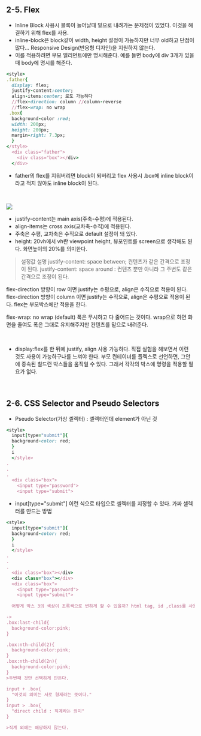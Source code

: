 ## 2-5. Flex

* Inline Block 사용시 블록이 늘어날때 밑으로 내려가는 문제점이 있었다. 이것을 해결하기 위해 flex를 사용.
* inline-block은 block같이 width, height 설정이 가능하지만 너무 old하고 단점이 많다... Responsive Design(반응형 디자인)을 지원하지 않는다.
* 이를 적용하려면 부모 엘리먼트에만 명시해준다. 예를 들면 body에 div 3개가 있을때 body에 명시를 해준다. 

```ruby
<style>
.father{
  display: flex;
  justify-content:center;
  align-items:center; 로도 가능하다
  //flex-direction: column //column-reverse
  //flex-wrap: no wrap
 .box{
  background-color :red;
  width: 200px;
  height: 200px;
  margin-right: 7.3px;
  }
</style>
  <div class="father">
    <div class="box"></div>
  </div>
```
 * father의 flex를 지워버리면 block이 되버리고 flex 사용시 .box에 inline block이라고 적지 않아도 inline block이 된다.
 <br/>

![](https://img1.daumcdn.net/thumb/R1280x0/?scode=mtistory2&fname=https%3A%2F%2Fblog.kakaocdn.net%2Fdn%2FWqMLc%2FbtqKGjPkHdm%2F5A5sK6n06Iw2jSJA6PwsKK%2Fimg.png)

* justify-content는 main axis(주축-수평)에 적용된다.
* align-items는 cross axis(교차축-수직)에 적용된다.
* 주축은 수평, 교차축은 수직으로 default 설정이 돼 있다.
* height: 20vh에서 vh란 viewpoint height, 뷰포인트를 screen으로 생각해도 된다. 화면높이의 20%를 의미한다.

> 설정값 설명
 justify-content: space between; 컨텐츠가 같은 간격으로 조정이 된다.
 justify-content: space around : 컨텐츠 뿐만 아니라 그 주변도 같은 간격으로 조정이 된다.

 flex-direction 방향이 row 이면 justify는 수평으로, align은 수직으로 적용이 된다.
 flex-direction 방향이 column 이면 justify는 수직으로, align은 수평으로 적용이 된다.
 flex는 부모박스에만 적용을 한다.

 flex-wrap: no wrap (default)
 폭은 무시하고 다 줄어드는 것이다. wrap으로 하면 화면을 줄여도 폭은 그대로 유지해주지만 컨텐츠를 밑으로 내려준다.

<br/>

* display:flex를 한 뒤에 justify, align 사용 가능하다.
직접 실험을 해보면서 이런 것도 사용이 가능하구나를 느껴야 한다.
부모 컨테이너를 플렉스로 선언하면, 그안에 종속된 칠드런 박스들을 움직일 수 있다. 그래서 각각의 박스에 명령을 적용할 필요가 없다.
<br/><br/><br/>

## 2-6. CSS Selector and Pseudo Selectors

- Pseudo Selector(가상 셀렉터) : 셀렉터인데 element가 아닌 것

```ruby
<style>
  input[type="submit"]{
  background-color: red;
  }
  i
  </style>
.
.
.
  <div class="box">
    <input type="password">
    <input type="submit">
```
* input[type="submit"] 이런 식으로 타입으로 셀렉터를 지정할 수 있다. 가짜 셀렉터를 만드는 방법

```ruby
<style>
  input[type="submit"]{
  background-color: red;
  }
  i
  </style>
.
.
.
  <div class="box"></div>
  <div class="box"></div>
  <div class="box">
    <input type="password">
    <input type="submit">
   
  어떻게 박스 3의 색상이 초록색으로 변하게 할 수 있을까? html tag, id ,class를 사용하지 않고

->
.box:last-child{
  background-color:pink;
}

.box:nth-child(2){
  background-color:pink;
}
.box:nth-child(2n){
  background-color:pink;
}
>두번째 것만 선택하게 만든다.

input + .box{
  "이것의 의미는 서로 형제라는 뜻이다."
}
input > .box{
  "direct child : 직계라는 의미"
}

>직계 외에는 해당하지 않는다.
```
